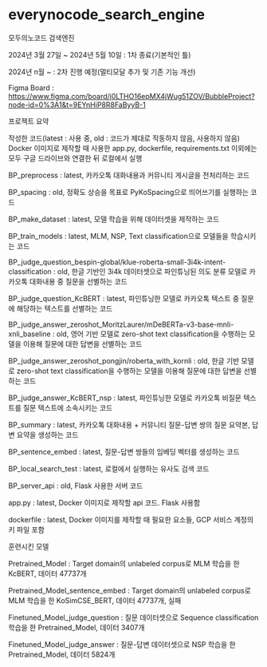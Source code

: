 # everynocode_search_engine
모두의노코드 검색엔진

2024년 3월 27일 ~ 2024년 5월 10일 : 1차 종료(기본적인 틀)

2024년 n월 ~ : 2차 진행 예정(멀티모달 추가 및 기존 기능 개선)

Figma Board : https://www.figma.com/board/j0LTHO16epMX4jWug51ZOV/BubbleProject?node-id=0%3A1&t=9EYnHiP8R8FaByyB-1


프로젝트 요약

작성한 코드(latest : 사용 중, old : 코드가 제대로 작동하지 않음, 사용하지 않음)
Docker 이미지로 제작할 때 사용한 app.py, dockerfile, requirements.txt 이외에는 모두 구글 드라이브와 연결한 뒤 로컬에서 실행

BP_preprocess : latest, 카카오톡 대화내용과 커뮤니티 게시글을 전처리하는 코드

BP_spacing : old, 정확도 상승을 목표로 PyKoSpacing으로 띄어쓰기를 실행하는 코드

BP_make_dataset : latest, 모델 학습을 위해 데이터셋을 제작하는 코드

BP_train_models : latest, MLM, NSP, Text classification으로 모델들을 학습시키는 코드

BP_judge_question_bespin-global/klue-roberta-small-3i4k-intent-classification : old, 한글 기반인 3i4k 데이터셋으로 파인튜닝된 의도 분류 모델로 카카오톡 대화내용 중 질문을 선별하는 코드

BP_judge_question_KcBERT : latest, 파인튜닝한 모델로 카카오톡 텍스트 중 질문에 해당하는 텍스트를 선별하는 코드

BP_judge_answer_zeroshot_MoritzLaurer/mDeBERTa-v3-base-mnli-xnli_baseline : old, 영어 기반 모델로 zero-shot text classification을 수행하는 모델을 이용해 질문에 대한 답변을 선별하는 코드

BP_judge_answer_zeroshot_pongjin/roberta_with_kornli : old, 한글 기반 모델로 zero-shot text classification을 수행하는 모델을 이용해 질문에 대한 답변을 선별하는 코드

BP_judge_answer_KcBERT_nsp : latest, 파인튜닝한 모델로 카카오톡 비질문 텍스트를 질문 텍스트에 소속시키는 코드

BP_summary : latest, 카카오톡 대화내용 + 커뮤니티 질문-답변 쌍의 질문 요약본, 답변 요약을 생성하는 코드

BP_sentence_embed : latest, 질문-답변 쌍들의 임베딩 벡터를 생성하는 코드

BP_local_search_test : latest, 로컬에서 실행하는 유사도 검색 코드

BP_server_api : old, Flask 사용한 서버 코드

app.py : latest, Docker 이미지로 제작할 api 코드. Flask 사용함

dockerfile : latest, Docker 이미지를 제작할 때 필요한 요소들, GCP 서비스 계정의 키 파일 포함


훈련시킨 모델

Pretrained_Model : Target domain의 unlabeled corpus로 MLM 학습을 한 KcBERT, 데이터 47737개

Pretrained_Model_sentence_embed : Target domain의 unlabeled corpus로 MLM 학습을 한 KoSimCSE_BERT, 데이터 47737개, 실패

Finetuned_Model_judge_question : 질문 데이터셋으로 Sequence classification 학습을 한 Pretrained_Model, 데이터 3407개

Finetuned_Model_judge_answer : 질문-답변 데이터셋으로 NSP 학습을 한 Pretrained_Model, 데이터 5824개

